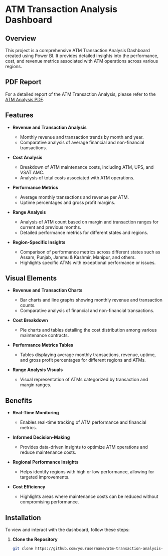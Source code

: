 # ATM Transaction Analysis Dashboard

## Overview

This project is a comprehensive ATM Transaction Analysis Dashboard created using Power BI. It provides detailed insights into the performance, cost, and revenue metrics associated with ATM operations across various regions.
## PDF Report

For a detailed report of the ATM Transaction Analysis, please refer to the [ATM Analysis PDF](./ATM_analysis.pdf).

## Features

- **Revenue and Transaction Analysis**
  - Monthly revenue and transaction trends by month and year.
  - Comparative analysis of average financial and non-financial transactions.

- **Cost Analysis**
  - Breakdown of ATM maintenance costs, including ATM, UPS, and VSAT AMC.
  - Analysis of total costs associated with ATM operations.

- **Performance Metrics**
  - Average monthly transactions and revenue per ATM.
  - Uptime percentages and gross profit margins.

- **Range Analysis**
  - Analysis of ATM count based on margin and transaction ranges for current and previous months.
  - Detailed performance metrics for different states and regions.

- **Region-Specific Insights**
  - Comparison of performance metrics across different states such as Assam, Punjab, Jammu & Kashmir, Manipur, and others.
  - Highlights specific ATMs with exceptional performance or issues.

## Visual Elements

- **Revenue and Transaction Charts**
  - Bar charts and line graphs showing monthly revenue and transaction counts.
  - Comparative analysis of financial and non-financial transactions.

- **Cost Breakdown**
  - Pie charts and tables detailing the cost distribution among various maintenance contracts.

- **Performance Metrics Tables**
  - Tables displaying average monthly transactions, revenue, uptime, and gross profit percentages for different regions and ATMs.

- **Range Analysis Visuals**
  - Visual representation of ATMs categorized by transaction and margin ranges.

## Benefits

- **Real-Time Monitoring**
  - Enables real-time tracking of ATM performance and financial metrics.

- **Informed Decision-Making**
  - Provides data-driven insights to optimize ATM operations and reduce maintenance costs.

- **Regional Performance Insights**
  - Helps identify regions with high or low performance, allowing for targeted improvements.

- **Cost Efficiency**
  - Highlights areas where maintenance costs can be reduced without compromising performance.

## Installation

To view and interact with the dashboard, follow these steps:

1. **Clone the Repository**
   ```bash
   git clone https://github.com/yourusername/atm-transaction-analysis-dashboard.git

